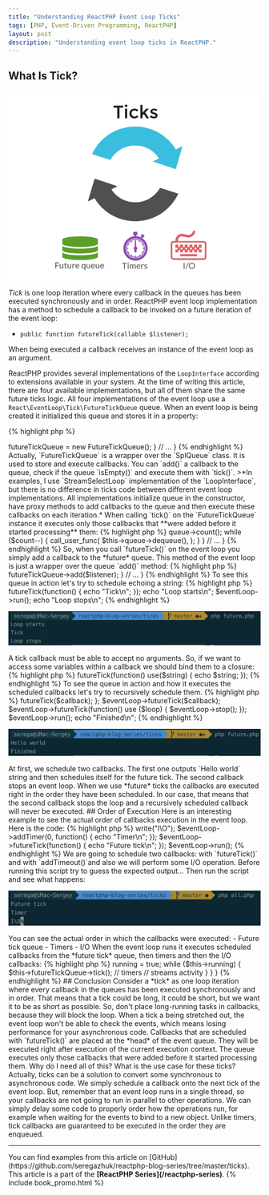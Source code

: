 ```yaml
---
title: "Understanding ReactPHP Event Loop Ticks"
tags: [PHP, Event-Driven Programming, ReactPHP]
layout: post
description: "Understanding event loop ticks in ReactPHP."
---
```


## What Is Tick?

<p class="text-center image">
    <img src="/assets/images/posts/reactphp/ticks.png" alt="ticks" class="">
</p>

*Tick* is one loop iteration where every callback in the queues has been executed synchronously and in order. ReactPHP event loop implementation has a method to schedule a callback to be invoked on a future iteration of the event loop:

- `public function futureTick(callable $listener);`

When being executed a callback receives an instance of the event loop as an argument. 

ReactPHP provides several implementations of the `LoopInterface` according to extensions available in your system. At the time of writing this article, there are four available implementations, but all of them share the same future ticks logic. All four implementations of the event loop use a `React\EventLoop\Tick\FutureTickQueue` queue. When an event loop is being created it initialized this queue and stores it in a property:

{% highlight php %}
<?php

namespace React\EventLoop;

/**
 * A stream_select() based event-loop.
 */
class StreamSelectLoop implements LoopInterface
{

    private $futureTickQueue;

    // ...

    public function __construct()
    {
        $this->futureTickQueue = new FutureTickQueue();
    }

    // ...
}
{% endhighlight %}

Actually, `FutureTickQueue` is a wrapper over the `SplQueue` class. It is used to store and execute callbacks. You can `add()` a callback to the queue, check if the queue `isEmpty()` and execute them with `tick()`. 

>*In examples, I use `StreamSelectLoop` implementation of the `LoopInterface`, but there is no difference in ticks code between different event loop implementations. All implementations initialize queue in the constructor, have proxy methods to add callbacks to the queue and then execute these callbacks on each iteration.*

When calling `tick()` on the `FutureTickQueue` instance it executes only those callbacks that **were added before it started processing** them:

{% highlight php %}
<?php

namespace React\EventLoop\Tick;

class FutureTickQueue
{
    private $queue;

    // ...

    /**
     * Flush the callback queue.
     */
    public function tick()
    {
        // Only invoke as many callbacks as were on the queue when tick() was called.
        $count = $this->queue->count();

        while ($count--) {
            call_user_func(
                $this->queue->dequeue(),
            );
        }
    }

    // ...
}
{% endhighlight %}

So, when you call `futureTick()` on the event loop you simply add a callback to the *future* queue. This method of the event loop is just a wrapper over the queue `add()` method:

{% highlight php %}
<?php

namespace React\EventLoop;

/**
 * A stream_select() based event-loop.
 */
class StreamSelectLoop implements LoopInterface
{
    // ...


    public function futureTick(callable $listener)
    {
        $this->futureTickQueue->add($listener);
    }

    // ...  
}
{% endhighlight %}

To see this queue in action let's try to schedule echoing a string:

{% highlight php %}
<?php

$eventLoop = \React\EventLoop\Factory::create();

$eventLoop->futureTick(function() {
    echo "Tick\n";
});

echo "Loop starts\n";

$eventLoop->run();

echo "Loop stops\n";
{% endhighlight %}

<div class="row">
    <p class="col-sm-9 pull-left">
        <img src="/assets/images/posts/reactphp/ticks-future-simple.png" alt="ticks-future" class="">
    </p>
</div>

A tick callback must be able to accept no arguments. So, if we want to access some variables within a callback we should bind them to a closure:

{% highlight php %}
<?php

$string = "Tick!\n";

$eventLoop->futureTick(function() use($string) {
    echo $string;
});
{% endhighlight %}

To see the queue in action and how it executes the scheduled callbacks let's try to recursively schedule them.

{% highlight php %}
<?php

use React\EventLoop\LoopInterface;

$eventLoop = \React\EventLoop\Factory::create();

$callback = function () use ($loop, &$callback) {
    echo "Hello world\n";
    $eventLoop->futureTick($callback);
};

$eventLoop->futureTick($callback);

$eventLoop->futureTick(function() use ($loop) {
    $eventLoop->stop();
});

$eventLoop->run();

echo "Finished\n";
{% endhighlight %}

<div class="row">
    <p class="col-sm-9 pull-left">
        <img src="/assets/images/posts/reactphp/ticks-future.png" alt="ticks-future" class="">
    </p>
</div>

At first, we schedule two callbacks. The first one outputs `Hello world` string and then schedules itself for the future tick. The second callback stops an event loop. When we use *future* ticks the callbacks are executed right in the order they have been scheduled. In our case, that means that the second callback stops the loop and a recursively scheduled callback will never be executed.

## Order of Execution

Here is an interesting example to see the actual order of callbacks execution in the event loop. Here is the code: 

{% highlight php %}
<?php 

$eventLoop = \React\EventLoop\Factory::create();

$writable = new \React\Stream\WritableResourceStream(fopen('php://stdout', 'w'), $eventLoop);
$writable->write("I\O");

$eventLoop->addTimer(0, function() {
    echo "Timer\n";
});

$eventLoop->futureTick(function() {
    echo "Future tick\n";
});

$eventLoop->run();
{% endhighlight %}


We are going to schedule two callbacks: with `futureTick()` and with `addTimeout()`and also we will perform some I/O operation. Before running this script try to guess the expected output...


Then run the script and see what happens:

<div class="row">
    <p class="col-sm-9 pull-left">
        <img src="/assets/images/posts/reactphp/event-loop-order.png" alt="event-loop-order" class="">
    </p>
</div>

You can see the actual order in which the callbacks were executed:

- Future tick queue
- Timers
- I/O

When the event loop runs it executes scheduled callbacks from the *future tick* queue, then timers and then the I/O callbacks:

{% highlight php %}
<?php

namespace React\EventLoop;

/**
 * A stream_select() based event-loop.
 */
class StreamSelectLoop implements LoopInterface
{
    // ...
    public function run()
    {
        $this->running = true;

        while ($this->running) {
            $this->futureTickQueue->tick();

            // timers 

            // streams activity
        }
    }
}
{% endhighlight %}

## Conclusion

Consider a *tick* as one loop iteration where every callback in the queues has been executed synchronously and in order. That means that a tick could be long, it could be short, but we want it to be as short as possible. So, don't place long-running tasks in callbacks, because they will block the loop. When a tick a being stretched out, the event loop won't be able to check the events, which means losing performance for your asynchronous code.

Callbacks that are scheduled with `futureTick()` are placed at the *head* of the event queue. They will be executed right after execution of the current execution context. The queue executes only those callbacks that were added before it started processing them.

Why do I need all of this? What is the use case for these ticks? Actually, ticks can be a solution to convert some synchronous to asynchronous code. We simply schedule a callback onto the next tick of the event loop. But, remember that an event loop runs in a single thread, so your callbacks are not going to run in parallel to other operations. We can simply delay some code to properly order how the operations run, for example when waiting for the events to bind to a new object. Unlike timers, tick callbacks are guaranteed to be executed in the order they are enqueued.

<hr>

You can find examples from this article on [GitHub](https://github.com/seregazhuk/reactphp-blog-series/tree/master/ticks).

This article is a part of the <strong>[ReactPHP Series](/reactphp-series)</strong>.

{% include book_promo.html %}
